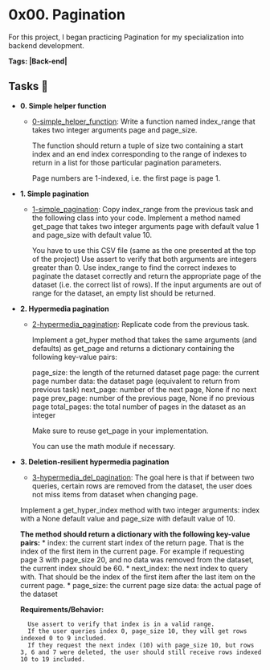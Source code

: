 #  0x00. Pagination

For this project, I began practicing Pagination for my specialization into backend development.

**Tags: |Back-end|**

## Tasks :page_with_curl:


* **0. Simple helper function**
  * [ 0-simple_helper_function](./0-simple_helper_function.py): Write a function named index_range that takes two integer arguments page and page_size.

    The function should return a tuple of size two containing a start index and an end index corresponding to the range of indexes to return in a list for those particular pagination parameters.

    Page numbers are 1-indexed, i.e. the first page is page 1.


* **1. Simple pagination**
    * [1-simple_pagination](./1-simple_pagination.py): Copy index_range from the previous task and the following class into your code.
        Implement a method named get_page that takes two integer arguments page with default value 1 and page_size with default value 10.

        You have to use this CSV file (same as the one presented at the top of the project)
        Use assert to verify that both arguments are integers greater than 0.
        Use index_range to find the correct indexes to paginate the dataset correctly and return the appropriate page of the dataset (i.e. the correct list of rows).
        If the input arguments are out of range for the dataset, an empty list should be returned.



* **2. Hypermedia pagination**
  * [2-hypermedia_pagination](./2-hypermedia_pagination.py): Replicate code from the previous task.

    Implement a get_hyper method that takes the same arguments (and defaults) as get_page and returns a dictionary containing the following key-value pairs:

    page_size: the length of the returned dataset page
    page: the current page number
    data: the dataset page (equivalent to return from previous task)
    next_page: number of the next page, None if no next page
    prev_page: number of the previous page, None if no previous page
    total_pages: the total number of pages in the dataset as an integer

    Make sure to reuse get_page in your implementation.

    You can use the math module if necessary.


* **3. Deletion-resilient hypermedia pagination**
  * [3-hypermedia_del_pagination](./3-hypermedia_del_pagination.py): The goal here is that if between two queries, certain rows are removed from the dataset, the user does not miss items from dataset when changing page.

  Implement a get_hyper_index method with two integer arguments: index with a None default value and page_size with default value of 10.

    **The method should return a dictionary with the following key-value pairs:**
        * index: the current start index of the return page. That is the index of the first item in the current page. For example if requesting page 3 with page_size 20, and no data was removed from the dataset, the current index should be 60.
        * next_index: the next index to query with. That should be the index of the first item after the last item on the current page.
        * page_size: the current page size
        data: the actual page of the dataset

    **Requirements/Behavior:**

        Use assert to verify that index is in a valid range.
        If the user queries index 0, page_size 10, they will get rows indexed 0 to 9 included.
        If they request the next index (10) with page_size 10, but rows 3, 6 and 7 were deleted, the user should still receive rows indexed 10 to 19 included.
